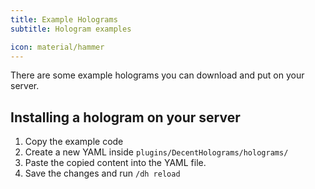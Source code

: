 ```yaml
---
title: Example Holograms
subtitle: Hologram examples

icon: material/hammer
---
```


There are some example holograms you can download and put on your server.

## Installing a hologram on your server

1. Copy the example code
2. Create a new YAML inside `plugins/DecentHolograms/holograms/`
3. Paste the copied content into the YAML file.
4. Save the changes and run `/dh reload`
